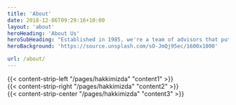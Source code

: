 ```yaml
---
title: 'About'
date: 2018-12-06T09:29:16+10:00
layout: 'about'
heroHeading: 'About Us'
heroSubHeading: "Established in 1985, we're a team of advisors that puts your business first."
heroBackground: 'https://source.unsplash.com/sO-JmQj95ec/1600x1000'

url: /about/
---
```


<div>
{{< content-strip-left "/pages/hakkimizda" "content1" >}}
</div>
<div>
{{< content-strip-right "/pages/hakkimizda" "content2" >}}
</div>
<div>
{{< content-strip-center "/pages/hakkimizda" "content3" >}}
</div>
